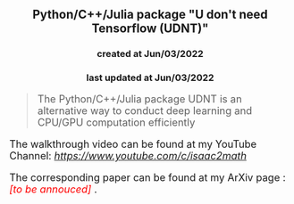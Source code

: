 <center><h2>Python/C++/Julia package "U don't need Tensorflow (UDNT)"</h2></center>
<center><h3>created at Jun/03/2022</h3></center>
<center><h3>last updated at Jun/03/2022</h3></center>


<font size=4.5>

> The Python/C++/Julia package UDNT is an alternative way to conduct deep learning and CPU/GPU computation efficiently

The walkthrough video can be found at my YouTube Channel: <span style="color:bl"> *https://www.youtube.com/c/isaac2math* </span>

The corresponding paper can be found at my ArXiv page : <span style="color:red"> *[to be annouced]* </span>. 

</font>